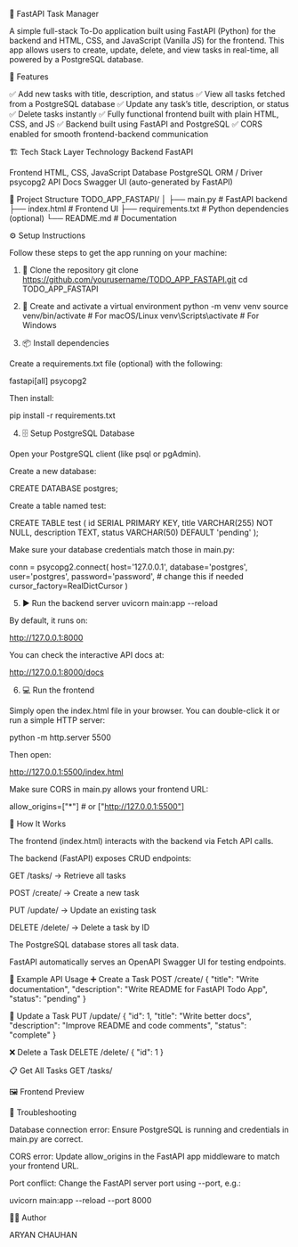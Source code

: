 📝 FastAPI Task Manager

A simple full-stack To-Do application built using FastAPI (Python) for the backend and HTML, CSS, and JavaScript (Vanilla JS) for the frontend.
This app allows users to create, update, delete, and view tasks in real-time, all powered by a PostgreSQL database.

🚀 Features

✅ Add new tasks with title, description, and status
✅ View all tasks fetched from a PostgreSQL database
✅ Update any task’s title, description, or status
✅ Delete tasks instantly
✅ Fully functional frontend built with plain HTML, CSS, and JS
✅ Backend built using FastAPI and PostgreSQL
✅ CORS enabled for smooth frontend-backend communication

🏗️ Tech Stack
Layer	        Technology
Backend	        FastAPI

Frontend	    HTML, CSS, JavaScript
Database	    PostgreSQL
ORM / Driver	psycopg2
API Docs	    Swagger UI (auto-generated by FastAPI)

📂 Project Structure
TODO_APP_FASTAPI/
│
├── main.py             # FastAPI backend
├── index.html          # Frontend UI
├── requirements.txt    # Python dependencies (optional)
└── README.md           # Documentation

⚙️ Setup Instructions

Follow these steps to get the app running on your machine:

1. 🧱 Clone the repository
git clone https://github.com/yourusername/TODO_APP_FASTAPI.git
cd TODO_APP_FASTAPI

2. 🐍 Create and activate a virtual environment
python -m venv venv
source venv/bin/activate        # For macOS/Linux
venv\Scripts\activate           # For Windows

3. 📦 Install dependencies

Create a requirements.txt file (optional) with the following:

fastapi[all]
psycopg2


Then install:

pip install -r requirements.txt

4. 🗄️ Setup PostgreSQL Database

Open your PostgreSQL client (like psql or pgAdmin).

Create a new database:

CREATE DATABASE postgres;


Create a table named test:

CREATE TABLE test (
    id SERIAL PRIMARY KEY,
    title VARCHAR(255) NOT NULL,
    description TEXT,
    status VARCHAR(50) DEFAULT 'pending'
);


Make sure your database credentials match those in main.py:

conn = psycopg2.connect(
    host='127.0.0.1',
    database='postgres',
    user='postgres',
    password='password',  # change this if needed
    cursor_factory=RealDictCursor
)

5. ▶️ Run the backend server
uvicorn main:app --reload


By default, it runs on:

http://127.0.0.1:8000


You can check the interactive API docs at:

http://127.0.0.1:8000/docs

6. 💻 Run the frontend

Simply open the index.html file in your browser.
You can double-click it or run a simple HTTP server:

python -m http.server 5500


Then open:

http://127.0.0.1:5500/index.html


Make sure CORS in main.py allows your frontend URL:

allow_origins=["*"]  # or ["http://127.0.0.1:5500"]

🧠 How It Works

The frontend (index.html) interacts with the backend via Fetch API calls.

The backend (FastAPI) exposes CRUD endpoints:

GET /tasks/ → Retrieve all tasks

POST /create/ → Create a new task

PUT /update/ → Update an existing task

DELETE /delete/ → Delete a task by ID

The PostgreSQL database stores all task data.

FastAPI automatically serves an OpenAPI Swagger UI for testing endpoints.

🧩 Example API Usage
➕ Create a Task
POST /create/
{
  "title": "Write documentation",
  "description": "Write README for FastAPI Todo App",
  "status": "pending"
}

🔄 Update a Task
PUT /update/
{
  "id": 1,
  "title": "Write better docs",
  "description": "Improve README and code comments",
  "status": "complete"
}

❌ Delete a Task
DELETE /delete/
{
  "id": 1
}

📋 Get All Tasks
GET /tasks/

🖼️ Frontend Preview

🧰 Troubleshooting

Database connection error:
Ensure PostgreSQL is running and credentials in main.py are correct.

CORS error:
Update allow_origins in the FastAPI app middleware to match your frontend URL.

Port conflict:
Change the FastAPI server port using --port, e.g.:

uvicorn main:app --reload --port 8000

🧑‍💻 Author

ARYAN CHAUHAN